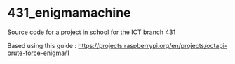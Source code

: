 # 431_enigmamachine
Source code for a project in school for the ICT branch 431

Based using this guide : https://projects.raspberrypi.org/en/projects/octapi-brute-force-enigma/1

